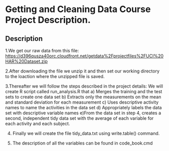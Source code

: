 # Getting and Cleaning Data Course Project Description.

## Description
1.We get our raw data from this file: https://d396qusza40orc.cloudfront.net/getdata%2Fprojectfiles%2FUCI%20HAR%20Dataset.zip 

2.After downloading the file we unzip it and then set our working directory to the loaction where the unzipped file is saved.

3.Thereafter we will follow the steps described in the project details:
 We will create R script called run_analysis.R that a) Merges the training and the test sets to create one data set b) Extracts  only the measurements on the mean and standard deviation for each measurement c) Uses descriptive activity names to name the    activities in the data set d) Appropriately labels the data set with descriptive variable names e)From the data set in step 4,  creates a second, independent tidy data set with the average of each variable for each activity and each subject.
 
4. Finally we will create the file tidy_data.txt using write.table() command.

5. The description of all the variables can be found in code_book.cmd
